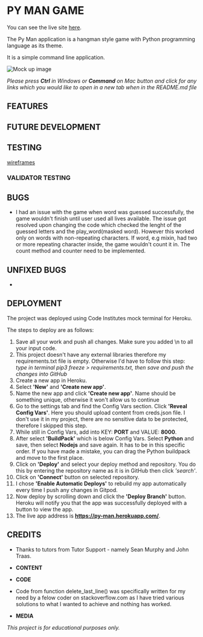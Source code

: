 # **PY MAN GAME**

You can see the live site [here](https://py-man.herokuapp.com/).

The Py Man application is a hangman style game with Python programming language as its theme. 

It is a simple command line application.

![Mock up image](assets/wireframes/mockup.JPG)

*Please press **Ctrl** in Windows or **Command** on Mac button and click for any links which you would like to open in a new tab when in the README.md file*

## **FEATURES**



## **FUTURE DEVELOPMENT**



## **TESTING**

[wireframes](assets/wireframes/.png)


### **VALIDATOR TESTING**


## **BUGS**

-   I had an issue with the game when word was guessed successfully, the game wouldn't finish until user used all lives available. The issue got resolved upon changing the code which checked the lenght of the guessed letters and the play_word(masked word). However this worked only on words with non-repeating characters. If word, e.g mixin, had two or more repeating character inside, the game wouldn't count it in. The count method and counter need to be implemented. 


## **UNFIXED BUGS**

-   


## **DEPLOYMENT**

The project was deployed using Code Institutes mock terminal for Heroku.

The steps to deploy are as follows:
1. Save all your work and push all changes. Make sure you added \n to all your input code.
2. This project doesn't have any external libraries therefore my requirements.txt file is empty. Otherwise I'd have to follow this step: 
    *type in terminal pip3 freeze > requirements.txt, then save and push the changes into GitHub*
3. Create a new app in Heroku.
4. Select **'New'** and **'Create new app'**.
5. Name the new app and click **'Create new app'**. Name should be something unique, otherwise it won't allow us to continue
6. Go to the settings tab and find the Config Vars section. Click **'Reveal Config Vars'**. Here you should upload content from creds.json file. I don't use it in my project, there are no sensitive data to be protected, therefore I skipped this step.
7. While still in Config Vars, add into KEY: **PORT** and VALUE: **8000**. 
8. After select **'BuildPack'** which is below Config Vars. Select **Python** and save, then select **Nodejs** and save again. It has to be in this specific order. If you have made a mistake, you can drag the Python buildpack and move to the first place. 
9. Click on **'Deploy'** and select your deploy method and repository. You do this by entering the repository name as it is in GitHub then click *'search'*.
10. Click on **'Connect'** button on selected repository.
11. I chose **'Enable Automatic Deploys'** to rebuild my app automatically every time I push any changes in Gitpod.
12. Now deploy by scrolling down and click the **'Deploy Branch'** button. Heroku will notify you that the app was successfully deployed with a button to view the app.
13. The live app address is **https://py-man.herokuapp.com/**.


## **CREDITS**
- Thanks to tutors from Tutor Support - namely Sean Murphy and John Traas.

- **CONTENT**


- **CODE**
- Code from function delete_last_line() was specifically written for my need by a felow coder on stackoverflow.com as I have tried various solutions to what I wanted to achieve and nothing has worked. 
 

- **MEDIA**


*This project is for educational purposes only.*